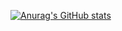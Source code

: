 [![Anurag's GitHub stats](https://github-readme-stats.vercel.app/api?username=LilDrugHill&show_icons=true&theme=radical
)](https://github.com/anuraghazra/github-readme-stats)
